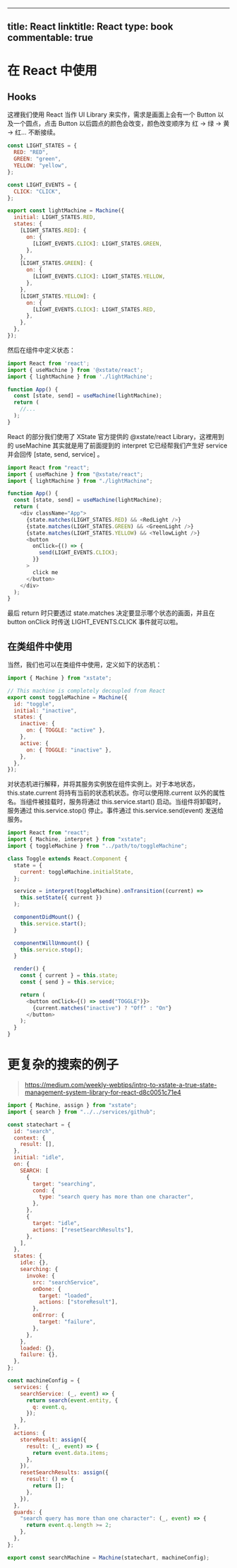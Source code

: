 
---
title: React
linktitle: React
type: book
commentable: true
---

# 在 React 中使用

## Hooks

这裡我们使用 React 当作 UI Library 来实作，需求是画面上会有一个 Button 以及一个圆点，点击 Button 以后圆点的颜色会改变，颜色改变顺序为 红 → 绿 → 黄 → 红... 不断接续。

```js
const LIGHT_STATES = {
  RED: "RED",
  GREEN: "green",
  YELLOW: "yellow",
};

const LIGHT_EVENTS = {
  CLICK: "CLICK",
};

export const lightMachine = Machine({
  initial: LIGHT_STATES.RED,
  states: {
    [LIGHT_STATES.RED]: {
      on: {
        [LIGHT_EVENTS.CLICK]: LIGHT_STATES.GREEN,
      },
    },
    [LIGHT_STATES.GREEN]: {
      on: {
        [LIGHT_EVENTS.CLICK]: LIGHT_STATES.YELLOW,
      },
    },
    [LIGHT_STATES.YELLOW]: {
      on: {
        [LIGHT_EVENTS.CLICK]: LIGHT_STATES.RED,
      },
    },
  },
});
```

然后在组件中定义状态：

```js
import React from 'react';
import { useMachine } from '@xstate/react';
import { lightMachine } from './lightMachine';

function App() {
  const [state, send] = useMachine(lightMachine);
  return (
    //...
  );
}
```

React 的部分我们使用了 XState 官方提供的 @xstate/react Library，这裡用到的 useMachine 其实就是用了前面提到的 interpret 它已经帮我们产生好 service 并会回传 [state, send, service] 。

```js
import React from "react";
import { useMachine } from "@xstate/react";
import { lightMachine } from "./lightMachine";

function App() {
  const [state, send] = useMachine(lightMachine);
  return (
    <div className="App">
      {state.matches(LIGHT_STATES.RED) && <RedLight />}
      {state.matches(LIGHT_STATES.GREEN) && <GreenLight />}
      {state.matches(LIGHT_STATES.YELLOW) && <YellowLight />}
      <button
        onClick={() => {
          send(LIGHT_EVENTS.CLICK);
        }}
      >
        click me
      </button>
    </div>
  );
}
```

最后 return 时只要透过 state.matches 决定要显示哪个状态的画面，并且在 button onClick 时传送 LIGHT_EVENTS.CLICK 事件就可以啦。

## 在类组件中使用

当然，我们也可以在类组件中使用，定义如下的状态机：

```js
import { Machine } from "xstate";

// This machine is completely decoupled from React
export const toggleMachine = Machine({
  id: "toggle",
  initial: "inactive",
  states: {
    inactive: {
      on: { TOGGLE: "active" },
    },
    active: {
      on: { TOGGLE: "inactive" },
    },
  },
});
```

对状态机进行解释，并将其服务实例放在组件实例上。对于本地状态，this.state.current 将持有当前的状态机状态。你可以使用除.current 以外的属性名。当组件被挂载时，服务将通过 this.service.start() 启动。当组件将卸载时，服务通过 this.service.stop() 停止。事件通过 this.service.send(event) 发送给服务。

```js
import React from "react";
import { Machine, interpret } from "xstate";
import { toggleMachine } from "../path/to/toggleMachine";

class Toggle extends React.Component {
  state = {
    current: toggleMachine.initialState,
  };

  service = interpret(toggleMachine).onTransition((current) =>
    this.setState({ current })
  );

  componentDidMount() {
    this.service.start();
  }

  componentWillUnmount() {
    this.service.stop();
  }

  render() {
    const { current } = this.state;
    const { send } = this.service;

    return (
      <button onClick={() => send("TOGGLE")}>
        {current.matches("inactive") ? "Off" : "On"}
      </button>
    );
  }
}
```

# 更复杂的搜索的例子

> https://medium.com/weekly-webtips/intro-to-xstate-a-true-state-management-system-library-for-react-d8c0051c71e4

```js
import { Machine, assign } from "xstate";
import { search } from "../../services/github";

const statechart = {
  id: "search",
  context: {
    result: [],
  },
  initial: "idle",
  on: {
    SEARCH: [
      {
        target: "searching",
        cond: {
          type: "search query has more than one character",
        },
      },
      {
        target: "idle",
        actions: ["resetSearchResults"],
      },
    ],
  },
  states: {
    idle: {},
    searching: {
      invoke: {
        src: "searchService",
        onDone: {
          target: "loaded",
          actions: ["storeResult"],
        },
        onError: {
          target: "failure",
        },
      },
    },
    loaded: {},
    failure: {},
  },
};

const machineConfig = {
  services: {
    searchService: (_, event) => {
      return search(event.entity, {
        q: event.q,
      });
    },
  },
  actions: {
    storeResult: assign({
      result: (_, event) => {
        return event.data.items;
      },
    }),
    resetSearchResults: assign({
      result: () => {
        return [];
      },
    }),
  },
  guards: {
    "search query has more than one character": (_, event) => {
      return event.q.length >= 2;
    },
  },
};

export const searchMachine = Machine(statechart, machineConfig);
```

    
